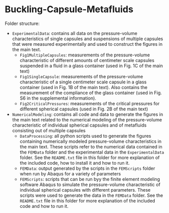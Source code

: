 # Buckling-Capsule-Metafluids

Folder structure:

- `ExperimentalData`: contains all data on the pressure-volume characteristics of single capsules and suspensions of multiple capsules that were measured experimentally and used to construct the figures in the main text.
	- `Fig1MultipleCapsules`: measurements of the pressure-volume characteristic of different amounts of centimeter scale capsules suspended in a fluid in a glass container (used in Fig. 1C of the main text)
	- `Fig1SingleCapsule`: measurements of the pressure-volume characteristic of a single centimeter scale capsule in a glass container (used in Fig. 1B of the main text). Also contains the measurement of the compliance of the glass container (used in Fig. S6 in the supplemental information).
	- `Fig2CriticalPressures`: measurements of the critical pressures for different spherical capsules (used in Fig. 2B of the main text)
- `NumericalModeling`: contains all code and data to generate the figures in the main text related to the numerical modeling of the pressure-volume characteristic of individual spherical capsules and of metafluids consisting out of multiple capsules
	- `DataProcessing`: all python scripts used to generate the figures containing numerically modeled pressure-volume characteristics in the main text. These scripts refer to the numerical data contained in the `FEMData` folder and the experimental data in the `ExperimentalData` folder. See the `README.txt` file in this folder for more explanation of the included code, how to install it and how to run it.
	- `FEMData`: output generated by the scripts in the `FEMScripts` folder when run by Abaqus for a variety of parameters
	- `FEMScripts`: scripts that can be run byy the finite element modeling software Abaqus to simulate the pressure-volume characteristic of individual spherical capsules with different parameters. These scripts were used to generate the data in the `FEMData` folder. See the `README.txt` file in this folder for more explanation of the included code and how to run it. 
